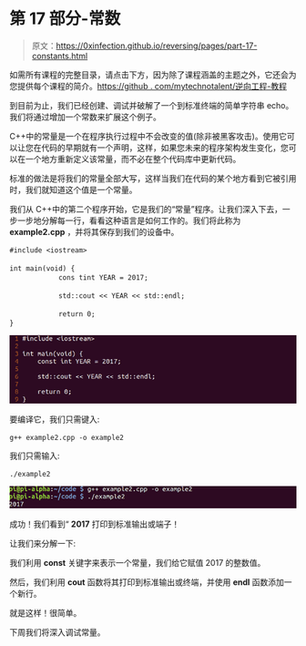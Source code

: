 # 第 17 部分-常数

> 原文：<https://0xinfection.github.io/reversing/pages/part-17-constants.html>

如需所有课程的完整目录，请点击下方，因为除了课程涵盖的主题之外，它还会为您提供每个课程的简介。[https://github . com/mytechnotalent/逆向工程-教程](https://github.com/mytechnotalent/Reverse-Engineering-Tutorial)

到目前为止，我们已经创建、调试并破解了一个到标准终端的简单字符串 echo。我们将通过增加一个常数来扩展这个例子。

C++中的常量是一个在程序执行过程中不会改变的值(除非被黑客攻击)。使用它可以让您在代码的早期就有一个声明，这样，如果您未来的程序架构发生变化，您可以在一个地方重新定义该常量，而不必在整个代码库中更新代码。

标准的做法是将我们的常量全部大写，这样当我们在代码的某个地方看到它被引用时，我们就知道这个值是一个常量。

我们从 C++中的第二个程序开始，它是我们的“常量”程序。让我们深入下去，一步一步地分解每一行，看看这种语言是如何工作的。我们将此称为 **example2.cpp** ，并将其保存到我们的设备中。

```
#include <iostream>

int main(void) {
            cons tint YEAR = 2017;

            std::cout << YEAR << std::endl;

            return 0;
}

```

![](img/794cc0db0602e800914d28a785d4d174.png)

要编译它，我们只需键入:

```
g++ example2.cpp -o example2

```

我们只需输入:

```
./example2

```

![](img/f0c3d41bdda1a00618bbd73f87fadb17.png)

成功！我们看到“ **2017** 打印到标准输出或端子！

让我们来分解一下:

我们利用 **const** 关键字来表示一个常量，我们给它赋值 2017 的整数值。

然后，我们利用 **cout** 函数将其打印到标准输出或终端，并使用 **endl** 函数添加一个新行。

就是这样！很简单。

下周我们将深入调试常量。